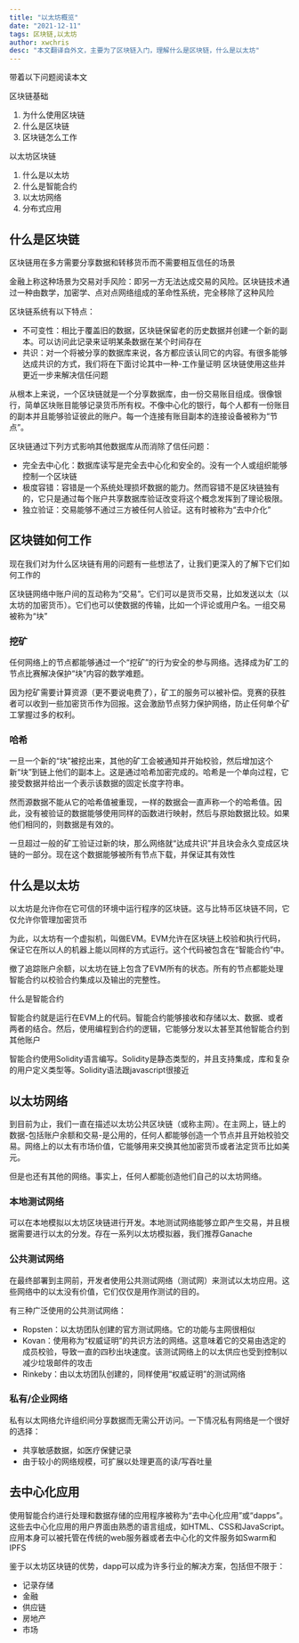 ```yaml
---
title: "以太坊概览"
date: "2021-12-11"
tags: 区块链,以太坊
author: xwchris
desc: "本文翻译自外文，主要为了区块链入门，理解什么是区块链，什么是以太坊"
---
```


带着以下问题阅读本文

区块链基础
1. 为什么使用区块链
2. 什么是区块链
3. 区块链怎么工作

以太坊区块链
1. 什么是以太坊
2. 什么是智能合约
3. 以太坊网络
4. 分布式应用

## 什么是区块链

区块链用在多方需要分享数据和转移货币而不需要相互信任的场景

金融上称这种场景为交易对手风险：即另一方无法达成交易的风险。区块链技术通过一种由数学，加密学、点对点网络组成的革命性系统，完全移除了这种风险

区块链系统有以下特点：
- 不可变性：相比于覆盖旧的数据，区块链保留老的历史数据并创建一个新的副本。可以访问此记录来证明某条数据在某个时间存在
- 共识：对一个将被分享的数据库来说，各方都应该认同它的内容。有很多能够达成共识的方式，我们将在下面讨论其中一种-工作量证明
区块链使用这些并更近一步来解决信任问题

从根本上来说，一个区块链就是一个分享数据库，由一份交易账目组成。很像银行，简单区块账目能够记录货币所有权。不像中心化的银行，每个人都有一份账目的副本并且能够验证彼此的账户。每一个连接有账目副本的连接设备被称为“节点”。

区块链通过下列方式影响其他数据库从而消除了信任问题：
- 完全去中心化：数据库读写是完全去中心化和安全的。没有一个人或组织能够控制一个区块链
- 极度容错：容错是一个系统处理损坏数据的能力。然而容错不是区块链独有的，它只是通过每个账户共享数据库验证改变将这个概念发挥到了理论极限。
- 独立验证：交易能够不通过三方被任何人验证。这有时被称为“去中介化”

## 区块链如何工作

现在我们对为什么区块链有用的问题有一些想法了，让我们更深入的了解下它们如何工作的

区块链网络中账户间的互动称为“交易”。它们可以是货币交易，比如发送以太（以太坊的加密货币）。它们也可以使数据的传输，比如一个评论或用户名。一组交易被称为“块”

### 挖矿

任何网络上的节点都能够通过一个“挖矿”的行为安全的参与网络。选择成为矿工的节点比赛解决保护“块”内容的数学难题。

因为挖矿需要计算资源（更不要说电费了），矿工的服务可以被补偿。竞赛的获胜者可以收到一些加密货币作为回报。这会激励节点努力保护网络，防止任何单个矿工掌握过多的权利。


### 哈希

一旦一个新的“块”被挖出来，其他的矿工会被通知并开始校验，然后增加这个新“块”到链上他们的副本上。这是通过哈希加密完成的。哈希是一个单向过程，它接受数据并给出一个表示该数据的固定长度字符串。

然而源数据不能从它的哈希值被重现，一样的数据会一直声称一个的哈希值。因此，没有被验证的数据能够使用同样的函数进行映射，然后与原始数据比较。如果他们相同的，则数据是有效的。

一旦超过一般的矿工验证过新的块，那么网络就“达成共识”并且块会永久变成区块链的一部分。现在这个数据能够被所有节点下载，并保证其有效性

## 什么是以太坊

以太坊是允许你在它可信的环境中运行程序的区块链。这与比特币区块链不同，它仅允许你管理加密货币

为此，以太坊有一个虚拟机，叫做EVM。EVM允许在区块链上校验和执行代码，保证它在所以人的机器上能以同样的方式运行。这个代码被包含在“智能合约”中。

撤了追踪账户余额，以太坊在链上包含了EVM所有的状态。所有的节点都能处理智能合约以校验合约集成以及输出的完整性。

什么是智能合约

智能合约就是运行在EVM上的代码。智能合约能够接收和存储以太、数据、或者两者的结合。然后，使用编程到合约的逻辑，它能够分发以太甚至其他智能合约到其他账户

智能合约使用Solidity语言编写。Solidity是静态类型的，并且支持集成，库和复杂的用户定义类型等。Solidity语法跟javascript很接近

## 以太坊网络

到目前为止，我们一直在描述以太坊公共区块链（或称主网）。在主网上，链上的数据-包括账户余额和交易-是公用的，任何人都能够创造一个节点并且开始校验交易。网络上的以太有市场价值，它能够用来交换其他加密货币或者法定货币比如美元。

但是也还有其他的网络。事实上，任何人都能创造他们自己的以太坊网络。

### 本地测试网络

可以在本地模拟以太坊区块链进行开发。本地测试网络能够立即产生交易，并且根据需要进行以太的分发。存在一系列以太坊模拟器，我们推荐Ganache

### 公共测试网络
在最终部署到主网前，开发者使用公共测试网络（测试网）来测试以太坊应用。这些网络中的以太没有价值，它们仅仅是用作测试的目的。

有三种广泛使用的公共测试网络：
- Ropsten：以太坊团队创建的官方测试网络。它的功能与主网很相似
- Kovan：使用称为“权威证明”的共识方法的网络。这意味着它的交易由选定的成员校验，导致一直的四秒出块速度。该测试网络上的以太供应也受到控制以减少垃圾邮件的攻击
- Rinkeby：由以太坊团队创建的，同样使用“权威证明”的测试网络

### 私有/企业网络

私有以太网络允许组织间分享数据而无需公开访问。一下情况私有网络是一个很好的选择：
- 共享敏感数据，如医疗保健记录
- 由于较小的网络规模，可扩展以处理更高的读/写吞吐量

## 去中心化应用

使用智能合约进行处理和数据存储的应用程序被称为“去中心化应用”或“dapps”。这些去中心化应用的用户界面由熟悉的语言组成，如HTML、CSS和JavaScript。应用本身可以被托管在传统的web服务器或者去中心化的文件服务如Swarm和IPFS

鉴于以太坊区块链的优势，dapp可以成为许多行业的解决方案，包括但不限于：
- 记录存储
- 金融
- 供应链
- 房地产
- 市场

